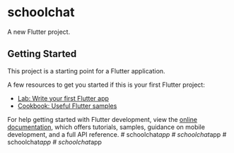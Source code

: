 # schoolchat

A new Flutter project.

## Getting Started

This project is a starting point for a Flutter application.

A few resources to get you started if this is your first Flutter project:

- [Lab: Write your first Flutter app](https://docs.flutter.dev/get-started/codelab)
- [Cookbook: Useful Flutter samples](https://docs.flutter.dev/cookbook)

For help getting started with Flutter development, view the
[online documentation](https://docs.flutter.dev/), which offers tutorials,
samples, guidance on mobile development, and a full API reference.
#   s c h o o l c h a t _ a p p  
 #   s c h o o l c h a t _ a p p  
 #   s c h o o l c h a t _ a p p  
 #   s c h o o l c h a t _ a p p  
 